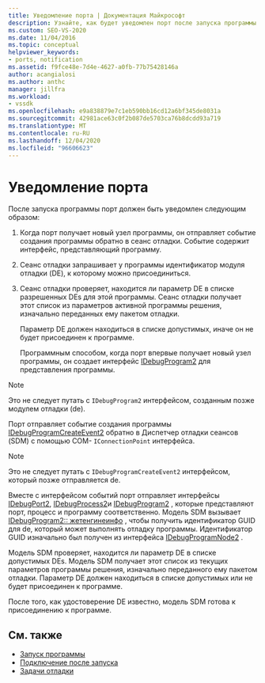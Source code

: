 ```yaml
---
title: Уведомление порта | Документация Майкрософт
description: Узнайте, как будет уведомлен порт после запуска программы. Эта статья содержит подробное описание.
ms.custom: SEO-VS-2020
ms.date: 11/04/2016
ms.topic: conceptual
helpviewer_keywords:
- ports, notification
ms.assetid: f9fce48e-7d4e-4627-a0fb-77b75428146a
author: acangialosi
ms.author: anthc
manager: jillfra
ms.workload:
- vssdk
ms.openlocfilehash: e9a838879e7c1eb590bb16cd12a6bf345de8031a
ms.sourcegitcommit: 42981ace63c0f2b087de5703ca76b8dcdd93a719
ms.translationtype: MT
ms.contentlocale: ru-RU
ms.lasthandoff: 12/04/2020
ms.locfileid: "96606623"
---
```

# <a name="notify-the-port"></a>Уведомление порта
После запуска программы порт должен быть уведомлен следующим образом:

1. Когда порт получает новый узел программы, он отправляет событие создания программы обратно в сеанс отладки. Событие содержит интерфейс, представляющий программу.

2. Сеанс отладки запрашивает у программы идентификатор модуля отладки (DE), к которому можно присоединиться.

3. Сеанс отладки проверяет, находится ли параметр DE в списке разрешенных DEs для этой программы. Сеанс отладки получает этот список из параметров активной программы решения, изначально переданных ему пакетом отладки.

    Параметр DE должен находиться в списке допустимых, иначе он не будет присоединен к программе.

   Программным способом, когда порт впервые получает новый узел программы, он создает интерфейс [IDebugProgram2](../../extensibility/debugger/reference/idebugprogram2.md) для представления программы.

> [!NOTE]
> Это не следует путать с `IDebugProgram2` интерфейсом, созданным позже модулем отладки (de).

 Порт отправляет событие создания программы [IDebugProgramCreateEvent2](../../extensibility/debugger/reference/idebugprogramcreateevent2.md) обратно в Диспетчер отладки сеансов (SDM) с помощью COM- `IConnectionPoint` интерфейса.

> [!NOTE]
> Это не следует путать с `IDebugProgramCreateEvent2` интерфейсом, который позже отправляется de.

 Вместе с интерфейсом событий порт отправляет интерфейсы [IDebugPort2](../../extensibility/debugger/reference/idebugport2.md), [IDebugProcess2](../../extensibility/debugger/reference/idebugprocess2.md)и [IDebugProgram2](../../extensibility/debugger/reference/idebugprogram2.md) , которые представляют порт, процесс и программу соответственно. Модель SDM вызывает [IDebugProgram2:: жетенгинеинфо](../../extensibility/debugger/reference/idebugprogram2-getengineinfo.md) , чтобы получить идентификатор GUID для de, который может выполнять отладку программы. Идентификатор GUID изначально был получен из интерфейса [IDebugProgramNode2](../../extensibility/debugger/reference/idebugprogramnode2.md) .

 Модель SDM проверяет, находится ли параметр DE в списке допустимых DEs. Модель SDM получает этот список из текущих параметров программы решения, изначально переданного ему пакетом отладки. Параметр DE должен находиться в списке допустимых или не будет присоединен к программе.

 После того, как удостоверение DE известно, модель SDM готова к присоединению к программе.

## <a name="see-also"></a>См. также
- [Запуск программы](../../extensibility/debugger/launching-a-program.md)
- [Подключение после запуска](../../extensibility/debugger/attaching-after-a-launch.md)
- [Задачи отладки](../../extensibility/debugger/debugging-tasks.md)
